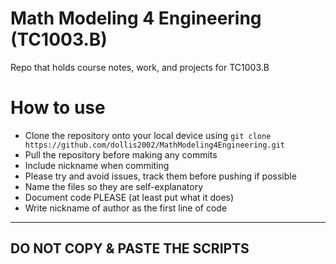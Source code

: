 # Math Modeling 4 Engineering (TC1003.B)
Repo that holds course notes, work, and projects for TC1003.B

# How to use
- Clone the repository onto your local device using `git clone https://github.com/dollis2002/MathModeling4Engineering.git`
- Pull the repository before making any commits
- Include nickname when commiting
- Please try and avoid issues, track them before pushing if possible
- Name the files so they are self-explanatory
- Document code PLEASE (at least put what it does)
- Write nickname of author as the first line of code
-----
## DO NOT COPY & PASTE THE SCRIPTS
